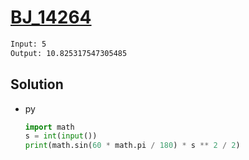 # [BJ_14264](https://acmicpc.net/problem/14264)



```txt
Input: 5
Output: 10.825317547305485
```

## Solution

* py

  ```py
  import math
  s = int(input())
  print(math.sin(60 * math.pi / 180) * s ** 2 / 2)
  ```

